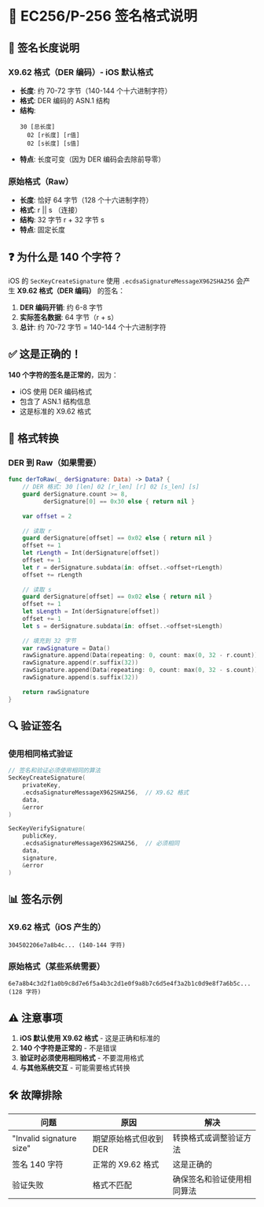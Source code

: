 # 📝 EC256/P-256 签名格式说明

## 🔑 签名长度说明

### X9.62 格式（DER 编码）- iOS 默认格式
- **长度**: 约 70-72 字节（140-144 个十六进制字符）
- **格式**: DER 编码的 ASN.1 结构
- **结构**: 
  ```
  30 [总长度] 
    02 [r长度] [r值] 
    02 [s长度] [s值]
  ```
- **特点**: 长度可变（因为 DER 编码会去除前导零）

### 原始格式（Raw）
- **长度**: 恰好 64 字节（128 个十六进制字符）
- **格式**: r || s （连接）
- **结构**: 32 字节 r + 32 字节 s
- **特点**: 固定长度

## ❓ 为什么是 140 个字符？

iOS 的 `SecKeyCreateSignature` 使用 `.ecdsaSignatureMessageX962SHA256` 会产生 **X9.62 格式（DER 编码）** 的签名：

1. **DER 编码开销**: 约 6-8 字节
2. **实际签名数据**: 64 字节（r + s）
3. **总计**: 约 70-72 字节 = 140-144 个十六进制字符

## ✅ 这是正确的！

**140 个字符的签名是正常的**，因为：
- iOS 使用 DER 编码格式
- 包含了 ASN.1 结构信息
- 这是标准的 X9.62 格式

## 🔄 格式转换

### DER 到 Raw（如果需要）
```swift
func derToRaw(_ derSignature: Data) -> Data? {
    // DER 格式: 30 [len] 02 [r_len] [r] 02 [s_len] [s]
    guard derSignature.count >= 8,
          derSignature[0] == 0x30 else { return nil }
    
    var offset = 2
    
    // 读取 r
    guard derSignature[offset] == 0x02 else { return nil }
    offset += 1
    let rLength = Int(derSignature[offset])
    offset += 1
    let r = derSignature.subdata(in: offset..<offset+rLength)
    offset += rLength
    
    // 读取 s
    guard derSignature[offset] == 0x02 else { return nil }
    offset += 1
    let sLength = Int(derSignature[offset])
    offset += 1
    let s = derSignature.subdata(in: offset..<offset+sLength)
    
    // 填充到 32 字节
    var rawSignature = Data()
    rawSignature.append(Data(repeating: 0, count: max(0, 32 - r.count)))
    rawSignature.append(r.suffix(32))
    rawSignature.append(Data(repeating: 0, count: max(0, 32 - s.count)))
    rawSignature.append(s.suffix(32))
    
    return rawSignature
}
```

## 🔍 验证签名

### 使用相同格式验证
```swift
// 签名和验证必须使用相同的算法
SecKeyCreateSignature(
    privateKey,
    .ecdsaSignatureMessageX962SHA256,  // X9.62 格式
    data,
    &error
)

SecKeyVerifySignature(
    publicKey,
    .ecdsaSignatureMessageX962SHA256,  // 必须相同
    data,
    signature,
    &error
)
```

## 📊 签名示例

### X9.62 格式（iOS 产生的）
```
304502206e7a8b4c... (140-144 字符)
```

### 原始格式（某些系统需要）
```
6e7a8b4c3d2f1a0b9c8d7e6f5a4b3c2d1e0f9a8b7c6d5e4f3a2b1c0d9e8f7a6b5c... (128 字符)
```

## ⚠️ 注意事项

1. **iOS 默认使用 X9.62 格式** - 这是正确和标准的
2. **140 个字符是正常的** - 不是错误
3. **验证时必须使用相同格式** - 不要混用格式
4. **与其他系统交互** - 可能需要格式转换

## 🛠 故障排除

| 问题 | 原因 | 解决 |
|-----|------|------|
| "Invalid signature size" | 期望原始格式但收到 DER | 转换格式或调整验证方法 |
| 签名 140 字符 | 正常的 X9.62 格式 | 这是正确的 |
| 验证失败 | 格式不匹配 | 确保签名和验证使用相同算法 |